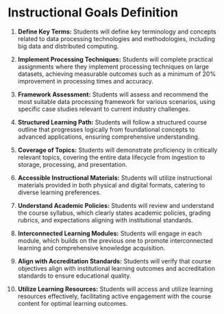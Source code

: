 Instructional Goals Definition
==============================

1. **Define Key Terms:** Students will define key terminology and concepts related to data processing technologies and methodologies, including big data and distributed computing.

2. **Implement Processing Techniques:** Students will complete practical assignments where they implement processing techniques on large datasets, achieving measurable outcomes such as a minimum of 20% improvement in processing times and accuracy.

3. **Framework Assessment:** Students will assess and recommend the most suitable data processing framework for various scenarios, using specific case studies relevant to current industry challenges.

4. **Structured Learning Path:** Students will follow a structured course outline that progresses logically from foundational concepts to advanced applications, ensuring comprehensive understanding.

5. **Coverage of Topics:** Students will demonstrate proficiency in critically relevant topics, covering the entire data lifecycle from ingestion to storage, processing, and presentation.

6. **Accessible Instructional Materials:** Students will utilize instructional materials provided in both physical and digital formats, catering to diverse learning preferences.

7. **Understand Academic Policies:** Students will review and understand the course syllabus, which clearly states academic policies, grading rubrics, and expectations aligning with institutional standards.

8. **Interconnected Learning Modules:** Students will engage in each module, which builds on the previous one to promote interconnected learning and comprehensive knowledge acquisition.

9. **Align with Accreditation Standards:** Students will verify that course objectives align with institutional learning outcomes and accreditation standards to ensure educational quality.

10. **Utilize Learning Resources:** Students will access and utilize learning resources effectively, facilitating active engagement with the course content for optimal learning outcomes.